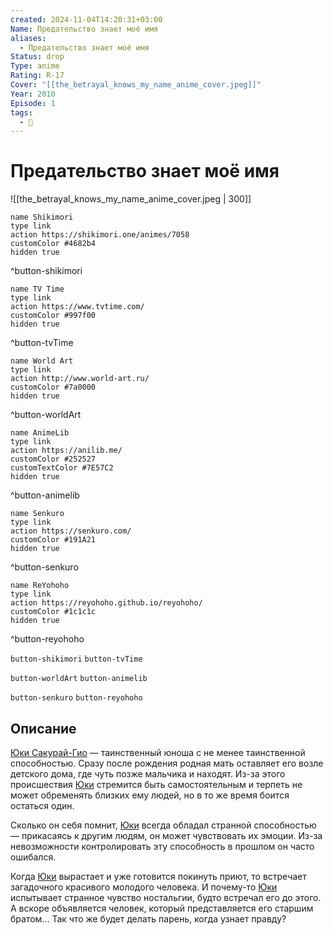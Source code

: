 ```yaml
---
created: 2024-11-04T14:20:31+03:00
Name: Предательство знает моё имя
aliases:
  - Предательство знает моё имя
Status: drop
Type: anime
Rating: R-17
Cover: "[[the_betrayal_knows_my_name_anime_cover.jpeg]]"
Year: 2010
Episode: 1
tags:
  - 🔞
---
```


# Предательство знает моё имя

![[the_betrayal_knows_my_name_anime_cover.jpeg | 300]]

```button
name Shikimori
type link
action https://shikimori.one/animes/7058
customColor #4682b4
hidden true
```
^button-shikimori

```button
name TV Time
type link
action https://www.tvtime.com/
customColor #997f00
hidden true
```
^button-tvTime

```button
name World Art
type link
action http://www.world-art.ru/
customColor #7a0000
hidden true
```
^button-worldArt

```button
name AnimeLib
type link
action https://anilib.me/
customColor #252527
customTextColor #7E57C2
hidden true
```
^button-animelib

```button
name Senkuro
type link
action https://senkuro.com/
customColor #191A21
hidden true
```
^button-senkuro

```button
name ReYohoho
type link
action https://reyohoho.github.io/reyohoho/
customColor #1c1c1c
hidden true
```
^button-reyohoho

`button-shikimori` `button-tvTime`

`button-worldArt` `button-animelib`

`button-senkuro` `button-reyohoho`

## Описание

[Юки Сакурай-Гио](https://shikimori.one/characters/13459-yuki-giou) — таинственный юноша с не менее таинственной способностью. Сразу после рождения родная мать оставляет его возле детского дома, где чуть позже мальчика и находят. Из-за этого происшествия [Юки](https://shikimori.one/characters/13459-yuki-giou) стремится быть самостоятельным и терпеть не может обременять близких ему людей, но в то же время боится остаться один.

Сколько он себя помнит, [Юки](https://shikimori.one/characters/13459-yuki-giou) всегда обладал странной способностью — прикасаясь к другим людям, он может чувствовать их эмоции. Из-за невозможности контролировать эту способность в прошлом он часто ошибался.

Когда [Юки](https://shikimori.one/characters/13459-yuki-giou) вырастает и уже готовится покинуть приют, то встречает загадочного красивого молодого человека. И почему-то [Юки](https://shikimori.one/characters/13459-yuki-giou) испытывает странное чувство ностальгии, будто встречал его до этого. А вскоре объявляется человек, который представляется его старшим братом... Так что же будет делать парень, когда узнает правду?
